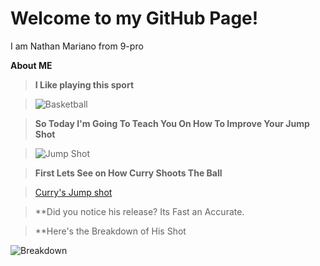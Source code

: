 # Welcome to my GitHub Page!
I am Nathan Mariano from 9-pro
	
**About ME**

>**I Like playing this sport**


  >![Basketball](https://user-images.githubusercontent.com/118333424/202359142-7d949d68-9c5a-494a-8449-0bf1c068f0be.png)

> **So Today I'm Going To Teach You On How To Improve Your Jump Shot**
 
 
 >![Jump Shot](https://user-images.githubusercontent.com/118333424/202585269-de6458aa-1a60-4c1a-8268-abcd66fd723e.png)

>**First Lets See on How Curry Shoots The Ball**

>[Curry's Jump shot](https://youtu.be/cyaqJuQwoZs)

>**Did you notice his release? Its Fast an Accurate.

>**Here's the Breakdown of His Shot

![Breakdown](https://user-images.githubusercontent.com/118333424/202587393-14f83cde-a96c-4f81-a516-2712ec83b6f8.png)

